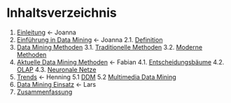 # Inhaltsverzeichnis

1. [Einleitung](03_einleitung.md) <- Joanna
2. [Einführung in Data Mining](04_einfuehrung.md) <- Joanna
  2.1. [Definition](05_definition.md)
3. [Data Mining Methoden](06_data_mining_methoden.md)
  3.1. [Traditionelle Methoden](07_traditionelle.md)
  3.2. [Moderne Methoden](08_moderne.md)
4. [Aktuelle Data Mining Methoden](09_aktuelle.md) <- Fabian
  4.1. [Entscheidungsbäume](10_entscheidungsbäume.md)
  4.2. [OLAP](11_olap.md)
  4.3. [Neuronale Netze](12_neuronale_netze.md)
5. [Trends](13_trends.md) <- Henning
  5.1 [DDM](14_ddm.md)
  5.2 [Multimedia Data Mining](15_MDM.md)
6. [Data Mining Einsatz](16_datamining_einsatz.md) <- Lars
7. [Zusammenfassung](17_zusammenfassung.md)
